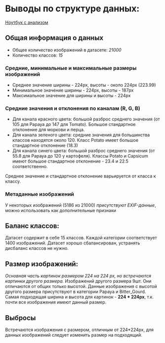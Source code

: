# Выводы по структуре данных:
[Ноутбук с анализом](./Notebooks/EDA_Vegetables.ipynb)
## Общая информация о данных
- Общее количество изображений в датасете: *21000*
- Количество классов: *15*
### Средние, минимальные и максимальные размеры изображений
* Среднее значение ширины - 224px, высоты - около 224px (223.99)
* Минимальное значение ширины - 224px, высоты - 187px
* Максимальное значение для ширины и высоты - 224px
### Средние значения и отклонения по каналам (R, G, B)
* Для канала красного цвета: большой разброс среднего значения (от 105 для Papaya до 147 для Tomato). Большое стандартное отклонение для моркови и перца.
* Для канала зеленого цвета: средние значения для большинства классов находятся около 120. Класс Potato имеет большое стандартное отклонение (18.3)
* Для канала синего цвета: большой разброс среднего значения (от 55.8 для Papaya до 120 у картофеля). Классы Potato и Capsicum имеют большое стандартное отклонение - 23.4 и 22.5 соответственно.

Среднее значение и стандартное отклонение варьируется от класса к классу.
### Метаданные изображений
У некоторых изображений (5186 из 21000) *присутствуют EXIF-данные*, можно использовать как дополнительные признаки
## Баланс классов:
Датасет содержит в себе 15 классов. Каждой категории соответствует 1400 изображений.
Датасет хорошо сбалансирован, устранять дисбаланс классов не нужно.
## Размер изображений:
*Основная часть картинок размером 224 на 224 px, но встречаются картинки другого размера.*
Изображений другого размера 9шт. Они отличаются от общих только высотой.
Данные изображения с высотой другого размера присутствуют в категории Papaya и Bitter_Gourd.
Самая подходящая ширина и высота для картинок - **224 * 224px**, т.к. почти все изображения имеют данный размер.
## Выбросы
Встречаются изображения с размером, отличным от 224*224px, для данных изображений следует изменить размер на подходящий.
